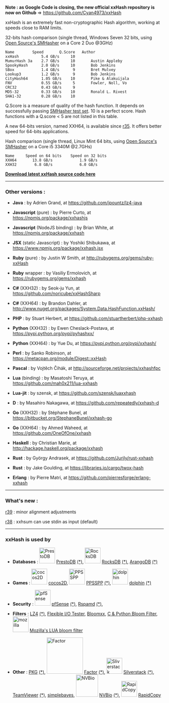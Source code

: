 **Note : as Google Code is closing, the new official xxHash repository is now on Github** => https://github.com/Cyan4973/xxHash

xxHash is an extremely fast non-cryptographic Hash algorithm, working at speeds close to RAM limits.

32-bits hash comparison (single thread, Windows Seven 32 bits, using [Open Source's SMHasher](http://code.google.com/p/smhasher/wiki/SMHasher) on a Core 2 Duo @3GHz)

```
Name		Speed       Q.Score   Author
xxHash          5.4 GB/s     10
MumurHash 3a    2.7 GB/s     10       Austin Appleby
SpookyHash      2.0 GB/s     10       Bob Jenkins
SBox            1.4 GB/s      9       Bret Mulvey
Lookup3         1.2 GB/s      9       Bob Jenkins
CityHash64      1.05 GB/s    10       Pike & Alakuijala
FNV             0.55 GB/s     5       Fowler, Noll, Vo
CRC32           0.43 GB/s     9
MD5-32          0.33 GB/s    10       Ronald L. Rivest
SHA1-32         0.28 GB/s    10
```

Q.Score is a measure of quality of the hash function.
It depends on successfully passing [SMHasher test set](http://code.google.com/p/smhasher/wiki/SMHasher).
10 is a perfect score.
Hash functions with a Q.score < 5 are not listed in this table.

A new 64-bits version, named XXH64, is available since [r35](https://code.google.com/p/xxhash/source/detail?r=35). It offers better speed for 64-bits applications.

Hash comparison (single thread, Linux Mint 64 bits, using [Open Source's SMHasher](http://code.google.com/p/smhasher/wiki/SMHasher) on a Core i5 3340M @2.7GHs)
```
Name     Speed on 64 bits    Speed on 32 bits
XXH64       13.8 GB/s            1.9 GB/s       
XXH32        6.8 GB/s            6.0 GB/s
```

**[Download latest xxHash source code here](https://github.com/Cyan4973/xxHash/releases/latest)**


---


### Other versions : ###

  * **Java** : by Adrien Grand, at https://github.com/jpountz/lz4-java

  * **Javascript** (pure) : by Pierre Curto, at https://npmjs.org/package/xxhashjs

  * **Javascript** (NodeJS binding) : by Brian White, at https://npmjs.org/package/xxhash

  * **JSX** (static Javascript) : by Yoshiki Shibukawa, at https://www.npmjs.org/package/xxhash.jsx

  * **Ruby** (pure) : by Justin W Smith, at http://rubygems.org/gems/ruby-xxHash

  * **Ruby** wrapper : by Vasiliy Ermolovich, at https://rubygems.org/gems/xxhash

  * **C#** (XXH32) : by Seok-ju Yun, at https://github.com/noricube/xxHashSharp

  * **C#** (XXH64) : by Brandon Dahler, at http://www.nuget.org/packages/System.Data.HashFunction.xxHash/

  * **PHP** : by Stuart Herbert, at https://github.com/stuartherbert/php-xxhash

  * **Python** (XXH32) : by Ewen Cheslack-Postava, at https://pypi.python.org/pypi/pyhashxx/

  * **Python** (XXH64) : by Yue Du, at https://pypi.python.org/pypi/xxhash/

  * **Perl** : by Sanko Robinson, at https://metacpan.org/module/Digest::xxHash

  * **Pascal** : by Vojtěch Čihák, at http://sourceforge.net/projects/xxhashfpc

  * **Lua** (binding) : by Masatoshi Teruya, at https://github.com/mah0x211/lua-xxhash

  * **Lua-jit** : by szensk, at https://github.com/szensk/luaxxhash

  * **D** : by Masahiro Nakagawa, at https://github.com/repeatedly/xxhash-d

  * **Go** (XXH32) : by Stéphane Bunel, at https://bitbucket.org/StephaneBunel/xxhash-go

  * **Go** (XXH64) : by Ahmed Waheed, at https://github.com/OneOfOne/xxhash

  * **Haskell** : by Christian Marie, at http://hackage.haskell.org/package/xxhash

  * **Rust** : by György Andrasek, at https://github.com/Jurily/rust-xxhash

  * **Rust** : by Jake Goulding, at https://libraries.io/cargo/twox-hash

  * **Erlang** : by Pierre Matri, at https://github.com/pierresforge/erlang-xxhash



---


### What's new : ###

[r39](https://code.google.com/p/xxhash/source/detail?r=39) : minor alignment adjustments

[r38](https://code.google.com/p/xxhash/source/detail?r=38) : xxhsum can use stdin as input (default)



---


### xxHash is used by ###

  * **Databases** : <img src='https://dl.dropboxusercontent.com/u/59565338/Images/PrestoDB_logo.png' alt='PrestoDB' height='50' /> [PrestoDB](http://prestodb.io/) [(\*)](https://github.com/facebook/presto/commit/87cb4f2ba8a57a3edb6e4d5a89658b6a3191b3e7), <img src='https://fbcdn-dragon-a.akamaihd.net/hphotos-ak-ash3/t39.2365-6/851565_684758381542082_1107415997_n.png' alt='RocksDB' height='50' /> [RocksDB](http://rocksdb.org/) [(\*)](https://github.com/facebook/rocksdb/pull/87), [ArangoDB](https://www.arangodb.org/) [(\*)](http://fossies.org/dox/ArangoDB-2.1.2/xxhash_8h.html)

  * **Games** : <img src='http://www.cocos2d-x.org/attachments/709/cocos2dx_portrait.png' alt='cocos2D' height='50' /> [cocos2D](http://www.cocos2d.org/), <img src='http://upload.wikimedia.org/wikipedia/commons/thumb/d/dc/PPSSPP_logo.svg/512px-PPSSPP_logo.svg.png' alt='PPSSPP' height='50' /> [PPSSPP](http://ppsspp.org/) [(\*)](https://github.com/hrydgard/ppsspp/blob/master/ext/xxhash.h), <img src='http://i.imgur.com/rPAnDs2.png' alt='dolphin' height='50' /> [dolphin](https://dolphin-emu.org) [(\*)](https://github.com/dolphin-emu/dolphin/tree/master/Externals/xxhash)

  * **Security** : <img src='http://cdn1.itcentralstation.com/vendors/logos/original/pfsense-logo-chopped_reasonably_small.png?1371111700' alt='pfSense' height='50' /> [pfSense](https://www.pfsense.org/) [(\*)](https://doc.pfsense.org/index.php/2.2_New_Features_and_Changes#OS_Changes), [Rspamd](https://rspamd.com/) [(\*)](https://github.com/vstakhov/rspamd/tree/master/contrib/xxhash),

  * **Filters** : [LZ4](https://code.google.com/p/lz4/) [(\*)](https://code.google.com/p/lz4/source/browse/#svn%2Ftrunk), [Flexible I/O Tester](http://freecode.com/projects/fio), [Bloomxx](https://npmjs.org/package/bloomxx), [C & Python Bloom Filter](http://devisedbydavid.com/open_source/bloom_filter), <img src='http://upload.wikimedia.org/wikipedia/commons/5/5c/Mozilla_dinosaur_head_logo.png' alt='mozilla' height='50' /> [Mozilla's LUA bloom filter](https://github.com/mozilla-services/lua_bloom_filter)

  * **Other** : [PKG](https://wiki.freebsd.org/pkgng) [(\*)](https://github.com/freebsd/pkg/blob/master/external/libucl/src/xxhash.c), <img src='http://factorcode.org/logo.png' alt='Factor' width='115' /> [Factor](http://factorcode.org/) [(\*)](http://re-factor.blogspot.fr/2014/04/checksum-improvements.html), <img src='http://www.jigsaw24.com/news/wp-content/uploads/2013/04/Silverstack_logo.png' alt='Sliverstack' height='50' /> [Silverstack](http://pomfort.com/silverstack/) [(\*)](http://dorkinatent.com/2014/10/10/silverstack-v4-0/), [TeamViewer](http://www.teamviewer.com/) [(\*)](http://fr.scribd.com/doc/252185217/CopyRights-FOR-TEAM-VIEWER#scribd), [simplebayes](https://pypi.python.org/pypi/simplebayes/1.0.1), <img src='http://nvlabs.github.io/nvbio/nvidia_cubes.png' alt='NVBio' width='70' /> [NVBio](http://nvlabs.github.io/nvbio/index.html) [(\*)](http://nvlabs.github.io/nvbio/xxhash_8h_source.html), <img src='http://www.lespace.co.jp/file_bl/rapidcopy/manual/RapidCopyIcon_Mid.jpg' alt='RapidCopy' height='50' /> [RapidCopy](http://www.lespace.co.jp/file_bl/rapidcopy/rapidcopy.html)